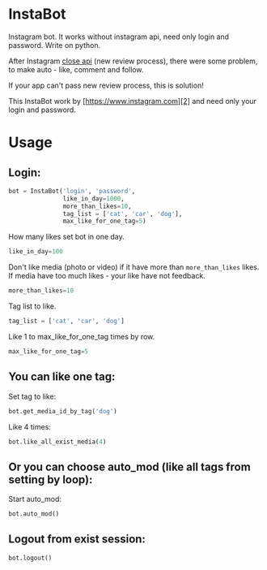 # InstaBot
Instagram bot. It works without instagram api, need only login and password. Write on python.

After Instagram [close api][1] (new review process), there were some problem, to make auto - like, comment and follow.

If your app can't pass new review process, this is solution! 

This InstaBot work by [https://www.instagram.com][2] and need only your login and password.
# Usage
Login:
--------------------
```python
bot = InstaBot('login', 'password', 
               like_in_day=1000,
               more_than_likes=10,
               tag_list = ['cat', 'car', 'dog'],
               max_like_for_one_tag=5)
```
How many likes set bot in one day.
```python
like_in_day=100
```
Don't like media (photo or video) if it have more than `more_than_likes` likes. If media have too much likes - your like have not feedback.
```python
more_than_likes=10
```
Tag list to like.
```python
tag_list = ['cat', 'car', 'dog']
```
Like 1 to max_like_for_one_tag times by row.
```python
max_like_for_one_tag=5
```
You can like one tag: 
--------------------
Set tag to like: 
```python
bot.get_media_id_by_tag('dog')
```
Like 4 times: 
```python
bot.like_all_exist_media(4)
```
Or you can choose auto_mod (like all tags from setting by loop):
--------------------
Start auto_mod: 
```python
bot.auto_mod()
```
Logout from exist session:
--------------------
```python
bot.logout()
```
[1]: http://developers.instagram.com/post/133424514006/instagram-platform-update
[2]: https://www.instagram.com
